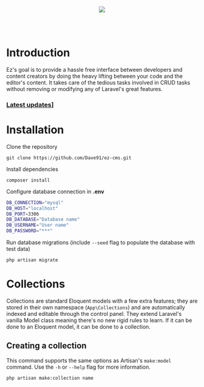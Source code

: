 <div align="center">
    <img style="margin: 50px 0 !important;" src="https://repository-images.githubusercontent.com/283291020/58b6c180-d137-11ea-9322-bb8d91f5c6b5" />
</div>

# Introduction
Ez's goal is to provide a hassle free interface between developers and content creators by doing the heavy lifting between your code and the editor's content. It takes care of the tedious tasks involved in CRUD tasks without removing or modifying any of Laravel's great features.

### [Latest updates](https://github.com/dafroberts/ez-cms/wiki/Latest-updates)]

# Installation
Clone the repository
```
git clone https://github.com/Dave91/ez-cms.git
```

Install dependencies
```
composer install
```

Configure database connection in **.env**
```bash
DB_CONNECTION="mysql"
DB_HOST="localhost"
DB_PORT=3306
DB_DATABASE="Database name"
DB_USERNAME="User name"
DB_PASSWORD="***"
```

Run database migrations (include `--seed` flag to populate the database with test data)
```
php artisan migrate
```

# Collections
Collections are standard Eloquent models with a few extra features; they are stored in their own namespace (`App\Collections`) and are automatically indexed and editable through the control panel. They extend Laravel's vanilla Model class meaning there's no new rigid rules to learn. If it can be done to an Eloquent model, it can be done to a collection.

## Creating a collection

This command supports the same options as Artisan's `make:model` command. Use the `-h` or `--help` flag for more information. 
```bash
php artisan make:collection name
```

